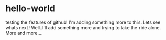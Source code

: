 # hello-world
testing the features of github! I'm adding something more to this. Lets see whats next!
Well..I'll add something more and trying to take the ride alone.
More and more....

